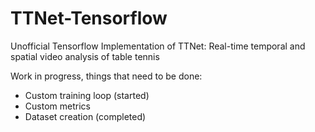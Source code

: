 # TTNet-Tensorflow
Unofficial Tensorflow Implementation of TTNet: Real-time temporal and spatial video analysis of table tennis

Work in progress, things that need to be done:
- Custom training loop (started)
- Custom metrics
- Dataset creation (completed)
